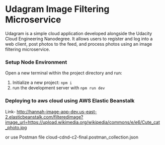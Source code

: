 # Udagram Image Filtering Microservice

Udagram is a simple cloud application developed alongside the Udacity Cloud Engineering Nanodegree. It allows users to register and log into a web client, post photos to the feed, and process photos using an image filtering microservice.

### Setup Node Environment

Open a new terminal within the project directory and run:

1. Initialize a new project: `npm i`
2. run the development server with `npm run dev`

### Deploying to aws cloud using AWS Elastic Beanstalk

Link- http://hannah-image-app-dev.us-east-2.elasticbeanstalk.com/filteredimage?image_url=https://upload.wikimedia.org/wikipedia/commons/e/e6/Cute_cat_photo.jpg


or use Postman file cloud-cdnd-c2-final.postman_collection.json

